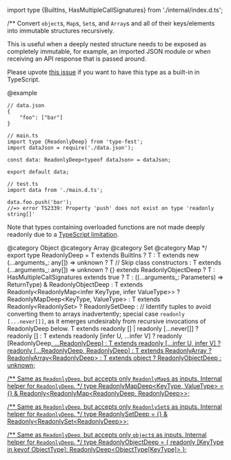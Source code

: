 import type {BuiltIns, HasMultipleCallSignatures} from './internal/index.d.ts';

/\*\*
Convert `object`s, `Map`s, `Set`s, and `Array`s and all of their keys/elements into immutable structures recursively.

This is useful when a deeply nested structure needs to be exposed as completely immutable, for example, an imported JSON module or when receiving an API response that is passed around.

Please upvote [this issue](https://github.com/microsoft/TypeScript/issues/13923) if you want to have this type as a built-in in TypeScript.

@example

    // data.json
    {
        "foo": ["bar"]
    }

    // main.ts
    import type {ReadonlyDeep} from 'type-fest';
    import dataJson = require('./data.json');

    const data: ReadonlyDeep<typeof dataJson> = dataJson;

    export default data;

    // test.ts
    import data from './main.d.ts';

    data.foo.push('bar');
    //=> error TS2339: Property 'push' does not exist on type 'readonly string[]'

Note that types containing overloaded functions are not made deeply readonly due to a [TypeScript limitation](https://github.com/microsoft/TypeScript/issues/29732).

@category Object
@category Array
@category Set
@category Map
\*/
export type ReadonlyDeep<T> = T extends BuiltIns
? T
: T extends new (...arguments\_: any\[\]) =\> unknown
? T // Skip class constructors
: T extends (...arguments\_: any\[\]) =\> unknown
? {} extends ReadonlyObjectDeep<T>
? T
: HasMultipleCallSignatures<T> extends true
? T
: ((...arguments\_: Parameters<T>) =\> ReturnType<T>) & ReadonlyObjectDeep<T>
: T extends Readonly\<ReadonlyMap\<infer KeyType, infer ValueType\>\>
? ReadonlyMapDeep\<KeyType, ValueType\>
: T extends Readonly\<ReadonlySet<infer ItemType>\>
? ReadonlySetDeep<ItemType>
: // Identify tuples to avoid converting them to arrays inadvertently; special case `readonly [...never[]]`, as it emerges undesirably from recursive invocations of ReadonlyDeep below.
T extends readonly \[\] \| readonly \[...never\[\]\]
? readonly \[\]
: T extends readonly \[infer U, ...infer V\]
? readonly \[ReadonlyDeep<U>, ...ReadonlyDeep<V>\]
: T extends readonly \[...infer U, infer V\]
? readonly \[...ReadonlyDeep<U>, ReadonlyDeep<V>\]
: T extends ReadonlyArray<infer ItemType>
? ReadonlyArray\<ReadonlyDeep<ItemType>\>
: T extends object
? ReadonlyObjectDeep<T>
: unknown;

/\*\*
Same as `ReadonlyDeep`, but accepts only `ReadonlyMap`s as inputs. Internal helper for `ReadonlyDeep`.
\*/
type ReadonlyMapDeep\<KeyType, ValueType\> = {} & Readonly\<ReadonlyMap\<ReadonlyDeep<KeyType>, ReadonlyDeep<ValueType>\>\>;

/\*\*
Same as `ReadonlyDeep`, but accepts only `ReadonlySet`s as inputs. Internal helper for `ReadonlyDeep`.
\*/
type ReadonlySetDeep<ItemType> = {} & Readonly\<ReadonlySet\<ReadonlyDeep<ItemType>\>\>;

/\*\*
Same as `ReadonlyDeep`, but accepts only `object`s as inputs. Internal helper for `ReadonlyDeep`.
\*/
type ReadonlyObjectDeep<ObjectType extends object> = {
readonly \[KeyType in keyof ObjectType\]: ReadonlyDeep\<ObjectType\[KeyType\]\>
};

